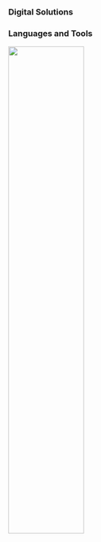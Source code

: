 
### Digital Solutions
### Languages and Tools

<div align="left">
<p>
    <a>
        <img src="https://skillicons.dev/icons?i=py,cs,javascript,typescript,react,threejs,blender,figma,visualstudio,unity" width="55%" height="50%"/>
    </a>
</p>
</div>
<br>    


